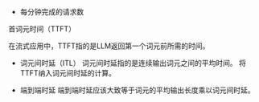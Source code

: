 




- 每分钟完成的请求数

首词元时间（TTFT）

在流式应用中，TTFT指的是LLM返回第一个词元前所需的时间。



- 词元间时延（ITL）
词元间时延指的是连续输出词元之间的平均时间。 将TTFT纳入词元间时延的计算。


- 端到端时延
端到端时延应该大致等于词元的平均输出长度乘以词元间时延。





